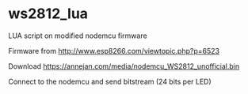 # ws2812_lua
LUA script on modified nodemcu firmware

Firmware from http://www.esp8266.com/viewtopic.php?p=6523

Download https://annejan.com/media/nodemcu_WS2812_unofficial.bin

Connect to the nodemcu and send bitstream (24 bits per LED)

